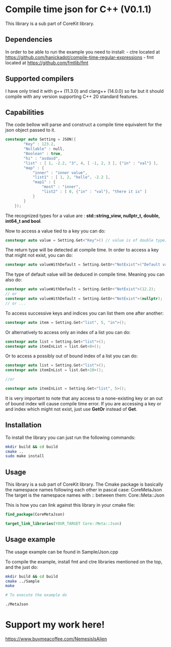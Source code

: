 # Compile time json for C++ (V0.1.1)

This library is a sub part of CoreKit library.

## Dependencies

In order to be able to run the example you need to install:
    - ctre located at https://github.com/hanickadot/compile-time-regular-expressions
    - fmt located at https://github.com/fmtlib/fmt

## Supported compilers

I have only tried it with g++ (11.3.0) and clang++ (14.0.0) so far but it should compile with any version supporting C++ 20 standard features.

## Capabilities

The code bellow will parse and construct a compile time equivalent for the json object passed to it. 

```CPP
constexpr auto Setting = JSON({
        "Key" : 123.2,
        "Nullable" : null,
        "Boolean" : true,
        "hi" : "asdasd",
        "list" : [ 1, -2.2, "3", 4, [ -1, 2, 3 ], {"in" : "val"} ],
        "map" : {
            "inner" : "inner value",
            "list1" : [ 1, 2, "hello", -2.2 ],
            "map1" : {
                "most" : "inner",
                "list2" : [ 0, {"in" : "val"}, "there it is" ]
            }
        }
    });
```

The recognized types for a value are : __std::string_view, nullptr_t, double, int64_t and bool__.

Now to access a value tied to a key you can do:

```cpp
constexpr auto value = Setting.Get<"Key">() // value is of double type;
```
The return type will be detected at compile time. In order to access a key that might not exist, you can do:

```cpp
constexpr auto valueWithDefault = Setting.GetOr<"NotExist">("Default value");
```

The type of default value will be deduced in compile time. Meaning you can also do:

```cpp
constexpr auto valueWithDefault = Setting.GetOr<"NotExist">(12.2);
// or
constexpr auto valueWithDefault = Setting.GetOr<"NotExist">(nullptr);
// or ...
```

To access successive keys and indices you can list them one after another:

```cpp
constexpr auto item = Setting.Get<"list", 5, "in">();
```

Or alternatively to access only an index of a list you can do:

```cpp
constexpr auto list = Setting.Get<"list">();
constexpr auto itemInList = list.Get<0>();
```
Or to access a possibly out of bound index of a list you can do:

```cpp
constexpr auto list = Setting.Get<"list">();
constexpr auto itemInList = list.Get<10>();

//or 

constexpr auto itemInList = Setting.Get<"list", 5>();
```

It is very important to note that any access to a none-existing key or an out of bound index will cause compile time error. If you are accessing a
key or and index which might not exist, just use __GetOr__ instead of __Get__.

## Installation

To install the library you can just run the following commands:

```sh
mkdir build && cd build
cmake ..
sudo make install
```

## Usage

This library is a sub part of CoreKit library. The Cmake package is basically the namespace names following each other in pascal case: CoreMetaJson The target is the namespace names with :: between them: Core::Meta::Json

This is how you can link against this library in your cmake file:

```cmake
find_package(CoreMetaJson)

target_link_libraries(YOUR_TARGET Core::Meta::Json)
```

## Usage example

The usage example can be found in Sample/Json.cpp

To compile the example, install fmt and ctre libraries mentioned on the top, and the just do:

```sh
mkdir build && cd build
cmake ../Sample
make

# To execute the example do

./MetaJson
```

# Support my work here!
https://www.buymeacoffee.com/NemesisIsAlien